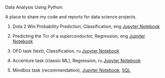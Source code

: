 Data Analysis Using Python.

A place to share my code and reports for data science projects.

1. Dota 2 Win Probability Prediction, Classification, eng [Jupyter Notebook](https://github.com/darialukash/data_analysis_projects/blob/master/Dota%202%20Win%20Probability%20Prediction.ipynb)

2. Predicting the Tcr of a superconductor, Regression, eng [Jupyter Notebook](https://github.com/darialukash/data_analysis_projects/blob/master/Predicting%20the%20critical%20temperature%20of%20a%20superconductor.ipynb)

3. OFD task (text), Classification, ru [Jupyter Notebook](https://github.com/darialukash/data_analysis_projects/blob/master/OFD(text%2C%20ru).ipynb)

4. Accenture task (classic ML), Regression, ru [Jupyter Notebook](https://github.com/darialukash/data_analysis_projects/blob/master/accenture_test_task.ipynb)

5. Mindbox task (recommendation), [Jupyter Notebook](https://github.com/darialukash/data_analysis_projects/Mindbox/blob/master/future_purchase_prediction.ipynb), [SQL](https://github.com/darialukash/data_analysis_projects/Mindbox/blob/master/SQL.sql)
